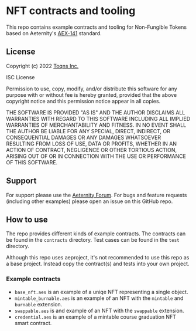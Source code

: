 # NFT contracts and tooling
This repo contains example contracts and tooling for Non-Fungible Tokens based on Aeternity's [AEX-141](https://github.com/aeternity/AEXs/blob/master/AEXS/aex-141.md) standard.

## License
Copyright (c) 2022 [Toqns Inc.](https://toqns.com)

ISC License

Permission to use, copy, modify, and/or distribute this software for any
purpose with or without fee is hereby granted, provided that the above
copyright notice and this permission notice appear in all copies.

THE SOFTWARE IS PROVIDED "AS IS" AND THE AUTHOR DISCLAIMS ALL WARRANTIES WITH
REGARD TO THIS SOFTWARE INCLUDING ALL IMPLIED WARRANTIES OF MERCHANTABILITY
AND FITNESS. IN NO EVENT SHALL THE AUTHOR BE LIABLE FOR ANY SPECIAL, DIRECT,
INDIRECT, OR CONSEQUENTIAL DAMAGES OR ANY DAMAGES WHATSOEVER RESULTING FROM
LOSS OF USE, DATA OR PROFITS, WHETHER IN AN ACTION OF CONTRACT, NEGLIGENCE OR
OTHER TORTIOUS ACTION, ARISING OUT OF OR IN CONNECTION WITH THE USE OR
PERFORMANCE OF THIS SOFTWARE.

## Support
For support please use the [Aeternity Forum](https://forum.aeternity.com).
For bugs and feature requests (including other examples) please open an issue on this GitHub repo.

## How to use

The repo provides different kinds of example contracts. The contracts can be found in the `contracts` directory. Test cases can be found in the `test` directory.

Although this repo uses aeproject, it's not recommended to use this repo as a base project. Instead copy the contract(s) and tests into your own project.

### Example contracts

- `base_nft.aes` is an example of a uniqe NFT representing a single object.
- `mintable_burnable.aes` is an example of an NFT with the `mintable` and `burnable` extension.
- `swappable.aes` is and example of an NFT with the `swappable` extension.
- `credential.aes` is an example of a mintable course graduation NFT smart contract.